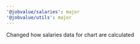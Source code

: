 ```yaml
---
'@jobvalue/salaries': major
'@jobvalue/utils': major
---
```


Changed how salaries data for chart are calculated
